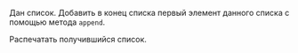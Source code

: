 Дан список. Добавить в конец списка первый элемент данного списка с помощью метода `append`.

Распечатать получившийся список.
